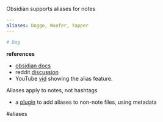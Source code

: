 Obsidian supports aliases for notes
```YAML
---
aliases: Doggo, Woofer, Yapper
---

# Dog
```

**references**
- [obsidian docs](https://help.obsidian.md/Linking+notes+and+files/Aliases)
- reddit [discussion](https://www.reddit.com/r/PKMS/comments/10a07wh/comment/j41oyi8/?context=3)
- YouTube [vid](https://www.youtube.com/watch?v=NdIV_69rxXI&feature=youtu.be) showing the alias feature. 

Aliases apply to notes, not hashtags

- a [plugin](https://github.com/jglev/obsidian-redirect) to add aliases to non-note files, using metadata 

#aliases